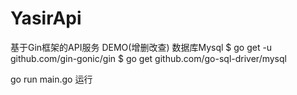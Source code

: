 # YasirApi
基于Gin框架的API服务 DEMO(增删改查) 数据库Mysql
$ go get -u github.com/gin-gonic/gin
$ go get github.com/go-sql-driver/mysql


go run main.go 运行